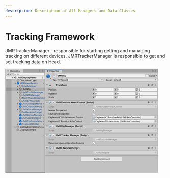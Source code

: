 ```yaml
---
description: Description of All Managers and Data Classes
---
```


# Tracking Framework

JMRTrackerManager - responsible for starting getting and managing tracking on different devices. JMRTrackerManager is responsible to get and set tracking data on Head.

![Scene references in Unity](<../../.gitbook/assets/image (42).png>)

